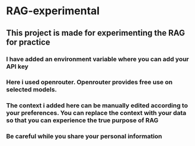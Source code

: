 # RAG-experimental
## This project is made for experimenting the RAG for practice
### I have added an environment variable where you can add your API key
### Here i used openrouter. Openrouter provides free use on selected models.
### The context i added here can be manually edited according to your preferences. You can replace the context with your data so that you can experience the true purpose of RAG 
### Be careful while you share your personal information

